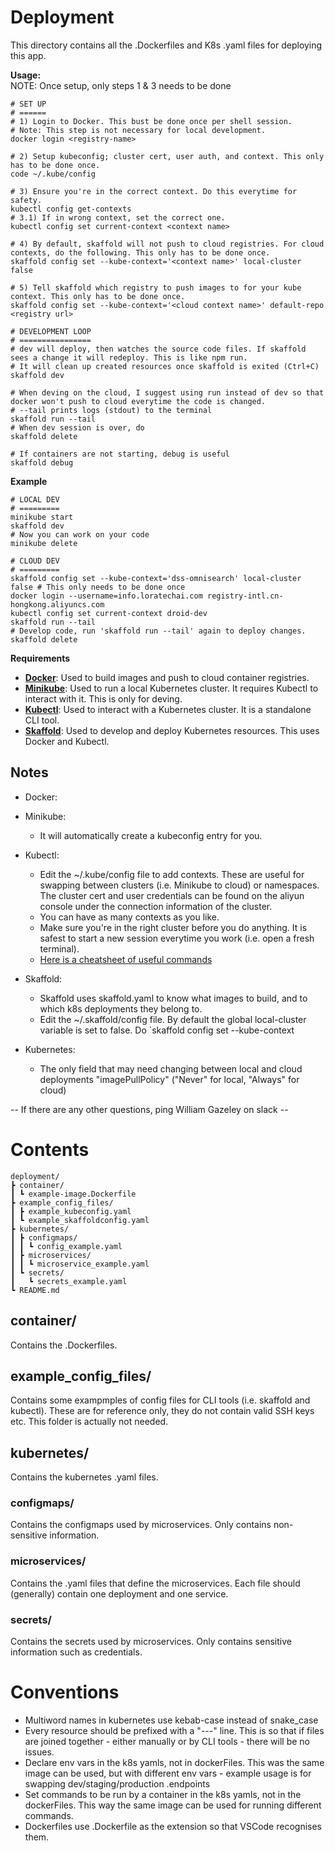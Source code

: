 # Deployment
This directory contains all the .Dockerfiles and K8s .yaml files for deploying this app.

**Usage:**  
NOTE: Once setup, only steps 1 & 3 needs to be done
```
# SET UP
# ======
# 1) Login to Docker. This bust be done once per shell session.
# Note: This step is not necessary for local development.
docker login <registry-name>

# 2) Setup kubeconfig; cluster cert, user auth, and context. This only has to be done once.
code ~/.kube/config

# 3) Ensure you're in the correct context. Do this everytime for safety.
kubectl config get-contexts
# 3.1) If in wrong context, set the correct one.
kubectl config set current-context <context name>

# 4) By default, skaffold will not push to cloud registries. For cloud contexts, do the following. This only has to be done once.
skaffold config set --kube-context='<context name>' local-cluster false

# 5) Tell skaffold which registry to push images to for your kube context. This only has to be done once.
skaffold config set --kube-context='<cloud context name>' default-repo <registry url>
```
```
# DEVELOPMENT LOOP
# ================
# dev will deploy, then watches the source code files. If skaffold sees a change it will redeploy. This is like npm run.
# It will clean up created resources once skaffold is exited (Ctrl+C)
skaffold dev

# When deving on the cloud, I suggest using run instead of dev so that docker won't push to cloud everytime the code is changed.
# --tail prints logs (stdout) to the terminal
skaffold run --tail
# When dev session is over, do
skaffold delete

# If containers are not starting, debug is useful
skaffold debug
```

**Example**
```
# LOCAL DEV
# =========
minikube start
skaffold dev
# Now you can work on your code
minikube delete
```
```
# CLOUD DEV
# =========
skaffold config set --kube-context='dss-omnisearch' local-cluster false # This only needs to be done once
docker login --username=info.loratechai.com registry-intl.cn-hongkong.aliyuncs.com
kubectl config set current-context droid-dev
skaffold run --tail
# Develop code, run 'skaffold run --tail' again to deploy changes.
skaffold delete
```

**Requirements**
- [**Docker**](https://www.docker.com/get-started): Used to build images and push to cloud container registries.
- [**Minikube**](https://minikube.sigs.k8s.io/docs/start/): Used to run a local Kubernetes cluster. It requires Kubectl to interact with it. This is only for deving.
- [**Kubectl**](https://kubernetes.io/releases/download/): Used to interact with a Kubernetes cluster. It is a standalone CLI tool.
- [**Skaffold**](https://skaffold.dev/docs/install/): Used to develop and deploy Kubernetes resources. This uses Docker and Kubectl.

## **Notes**
- Docker:

- Minikube:
    - It will automatically create a kubeconfig entry for you.
- Kubectl:
    - Edit the ~/.kube/config file to add contexts. These are useful for swapping between clusters (i.e. Minikube to cloud) or namespaces.  The cluster cert and user credentials can be found on the aliyun console under the connection information of the cluster.
    - You can have as many contexts as you like.
    - Make sure you're in the right cluster before you do anything. It is safest to start a new session everytime you work (i.e. open a fresh terminal).
    - [Here is a cheatsheet of useful commands](https://www.bluematador.com/learn/kubectl-cheatsheet)
- Skaffold:
    - Skaffold uses skaffold.yaml to know what images to build, and to which k8s deployments they belong to.
    - Edit the ~/.skaffold/config file. By default the global local-cluster variable is set to false. Do `skaffold config set --kube-context
- Kubernetes:
    - The only field that may need changing between local and cloud deployments "imagePullPolicy" ("Never" for local, "Always" for cloud)

-- If there are any other questions, ping William Gazeley on slack --

# Contents
```
deployment/
┣ container/
┃ ┗ example-image.Dockerfile
┣ example_config_files/
┃ ┣ example_kubeconfig.yaml
┃ ┗ example_skaffoldconfig.yaml
┣ kubernetes/
┃ ┣ configmaps/
┃ ┃ ┗ config_example.yaml
┃ ┣ microservices/
┃ ┃ ┗ microservice_example.yaml
┃ ┗ secrets/
┃   ┗ secrets_example.yaml
┗ README.md
```
## **container/**
Contains the .Dockerfiles.

## **example_config_files/**
Contains some exampmples of config files for CLI tools (i.e. skaffold and kubectl). These are for reference only, they do not contain valid SSH keys etc.
This folder is actually not needed.

## **kubernetes/**
Contains the kubernetes .yaml files.
### **configmaps/** ###
Contains the configmaps used by microservices. Only contains non-sensitive information.

### **microservices/** ###
Contains the .yaml files that define the microservices. Each file should (generally) contain one deployment and one service.

### **secrets/** ###
Contains the secrets used by microservices. Only contains sensitive information such as credentials.

# Conventions
- Multiword names in kubernetes use kebab-case instead of snake_case
- Every resource should be prefixed with a "---" line. This is so that if files are joined together - either manually or by CLI tools - there will be no issues.
- Declare env vars in the k8s yamls, not in dockerFiles. This was the same image can be used, but with different env vars - example usage is for swapping dev/staging/production .endpoints
- Set commands to be run by a container in the k8s yamls, not in the dockerFiles. This way the same image can be used for running different commands.
- Dockerfiles use .Dockerfile as the extension so that VSCode recognises them.
